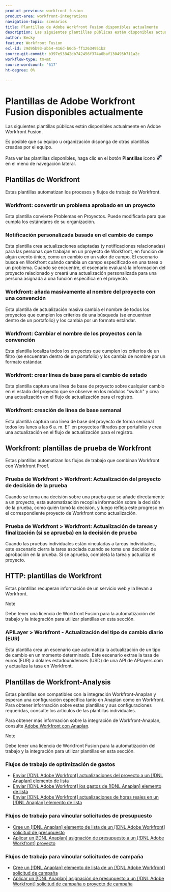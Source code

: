 ```yaml
---
product-previous: workfront-fusion
product-area: workfront-integrations
navigation-topic: scenarios
title: Plantillas de Adobe Workfront Fusion disponibles actualmente
description: Las siguientes plantillas públicas están disponibles actualmente en Adobe Workfront Fusion.
author: Becky
feature: Workfront Fusion
exl-id: 29d95b93-ab54-416d-b0d5-ff12634951b2
source-git-commit: b397e93842db742456f374a0baf130495b711a2c
workflow-type: tm+mt
source-wordcount: '617'
ht-degree: 0%

---
```


# Plantillas de Adobe Workfront Fusion disponibles actualmente

Las siguientes plantillas públicas están disponibles actualmente en Adobe Workfront Fusion.

Es posible que su equipo u organización disponga de otras plantillas creadas por el equipo.

Para ver las plantillas disponibles, haga clic en el botón **Plantillas** icono ![](assets/fusion-template-icon.png) en el menú de navegación lateral.

## Plantillas de Workfront

Estas plantillas automatizan los procesos y flujos de trabajo de Workfront.

### Workfront: convertir un problema aprobado en un proyecto

Esta plantilla convierte Problemas en Proyectos. Puede modificarla para que cumpla los estándares de su organización.

### Notificación personalizada basada en el cambio de campo

Esta plantilla crea actualizaciones adaptadas (y notificaciones relacionadas) para las personas que trabajan en un proyecto de Workfront, en función de algún evento único, como un cambio en un valor de campo. El escenario busca en Workfront cuándo cambia un campo especificado en una tarea o un problema. Cuando se encuentre, el escenario evaluará la información del proyecto relacionado y creará una actualización personalizada para una persona asignada a una función específica en el proyecto.

### Workfront: añada masivamente al nombre del proyecto con una convención

Esta plantilla de actualización masiva cambia el nombre de todos los proyectos que cumplen los criterios de una búsqueda (se encuentran dentro de un portafolio) y los cambia por un formato estándar.

### Workfront: Cambiar el nombre de los proyectos con la convención

Esta plantilla localiza todos los proyectos que cumplen los criterios de un filtro (se encuentran dentro de un portafolio) y los cambia de nombre por un formato estándar.

### Workfront: crear línea de base para el cambio de estado

Esta plantilla captura una línea de base de proyecto sobre cualquier cambio en el estado del proyecto que se observe en los módulos &quot;switch&quot; y crea una actualización en el flujo de actualización para el registro.

### Workfront: creación de línea de base semanal

Esta plantilla captura una línea de base del proyecto de forma semanal todos los lunes a las 6 a. m. ET en proyectos filtrados por portafolio y crea una actualización en el flujo de actualización para el registro.

## Workfront: plantillas de prueba de Workfront

Estas plantillas automatizan los flujos de trabajo que combinan Workfront con Workfront Proof.

### Prueba de Workfront > Workfront: Actualización del proyecto de decisión de la prueba

Cuando se toma una decisión sobre una prueba que se añade directamente a un proyecto, esta automatización recopila información sobre la decisión de la prueba, como quién tomó la decisión, y luego refleja este progreso en el correspondiente proyecto de Workfront como actualización.

### Prueba de Workfront > Workfront: Actualización de tareas y finalización (si se aprueba) en la decisión de prueba

Cuando las pruebas individuales están vinculadas a tareas individuales, este escenario cierra la tarea asociada cuando se toma una decisión de aprobación en la prueba. Si se aprueba, completa la tarea y actualiza el proyecto.

## HTTP: plantillas de Workfront

Estas plantillas recuperan información de un servicio web y la llevan a Workfront.

>[!NOTE]
>
> Debe tener una licencia de Workfront Fusion para la automatización del trabajo y la integración para utilizar plantillas en esta sección.

### APILayer > Workfront - Actualización del tipo de cambio diario (EUR)

Esta plantilla crea un escenario que automatiza la actualización de un tipo de cambio en un momento determinado. Este escenario extrae la tasa de euros (EUR) a dólares estadounidenses (USD) de una API de APIayers.com y actualiza la tasa en Workfront.

## Plantillas de Workfront-Analysis

Estas plantillas son compatibles con la integración Workfront-Anaplan y esperan una configuración específica tanto en Anaplan como en Workfront. Para obtener información sobre estas plantillas y sus configuraciones requeridas, consulte los artículos de las plantillas individuales.

Para obtener más información sobre la integración de Workfront-Anaplan, consulte [Adobe Workfront con Anaplan](../../../workfront-integrations-and-apps/adobe-workfront-with-anaplan/anaplan-integration.md).

>[!NOTE]
>
> Debe tener una licencia de Workfront Fusion para la automatización del trabajo y la integración para utilizar plantillas en esta sección.

### Flujos de trabajo de optimización de gastos

* [Enviar [!DNL Adobe Workfront] actualizaciones del proyecto a un [!DNL Anaplan] elemento de lista](../../../workfront-integrations-and-apps/adobe-workfront-with-anaplan/send-workfront-project-actual-hours-updates-to-anaplan-list-item.md)
* [Enviar [!DNL Adobe Workfront] los gastos de [!DNL Anaplan] elemento de lista](../../../workfront-integrations-and-apps/adobe-workfront-with-anaplan/send-workfront-project-expenses-to-anaplan-list-item.md)
* [Enviar [!DNL Adobe Workfront] actualizaciones de horas reales en un [!DNL Anaplan] elemento de lista](../../../workfront-integrations-and-apps/adobe-workfront-with-anaplan/send-workfront-project-actual-hours-updates-to-anaplan-list-item.md)

### Flujos de trabajo para vincular solicitudes de presupuesto

* [Cree un [!DNL Anaplan] elemento de lista de un [!DNL Adobe Workfront] solicitud de presupuesto](../../../workfront-integrations-and-apps/adobe-workfront-with-anaplan/create-an-anaplan-list-item-from-a-workfront-budget-request.md)
* [Aplicar un [!DNL Anaplan] asignación de presupuesto a un [!DNL Adobe Workfront] proyecto](../../../workfront-integrations-and-apps/adobe-workfront-with-anaplan/apply-anaplan-budget-allocation-to-workfront-projects.md)

### Flujos de trabajo para vincular solicitudes de campaña

* [Cree un [!DNL Anaplan] elemento de lista de un [!DNL Adobe Workfront] solicitud de campaña](../../../workfront-integrations-and-apps/adobe-workfront-with-anaplan/create-an-anaplan-list-item-from-a-workfront-campaign-request.md)
* [Aplicar un [!DNL Anaplan] asignación de presupuesto a un [!DNL Adobe Workfront] solicitud de campaña o proyecto de campaña](../../../workfront-integrations-and-apps/adobe-workfront-with-anaplan/apply-anaplan-budget-allocation-to-workfront-campaign-requests-and-projects.md)
